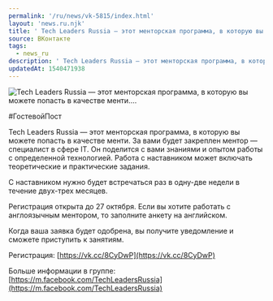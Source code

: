 ```yaml
---
permalink: '/ru/news/vk-5815/index.html'
layout: 'news.ru.njk'
title: ' Tech Leaders Russia — этот менторская программа, в которую вы можете попасть в качестве менти.…'
source: ВКонтакте
tags:
  - news_ru
description: ' Tech Leaders Russia — этот менторская программа, в которую вы можете попасть в качестве менти.…'
updatedAt: 1540471938
---
```

![ Tech Leaders Russia — этот менторская программа, в которую вы можете попасть в качестве менти.…](https://sun9-66.userapi.com/impf/c851328/v851328415/313eb/nxyxRdDv05Y.jpg?size=960x720&quality=96&proxy=1&sign=f013ae0b144eaf2469dc3f12ad06bab4&c_uniq_tag=lzq7q3woIUCQ1u23ZN65fJkZDnkR5u0yKRaFt1ZD5ek&type=album)

#ГостевойПост

Tech Leaders Russia — этот менторская программа, в которую вы можете попасть в качестве менти. За вами будет закреплен ментор — специалист в сфере IT. Он поделится с вами знаниями и опытом работы с определенной технологией. Работа с наставником может включать теоретические и практические задания.

С наставником нужно будет встречаться раз в одну-две недели в течение двух-трех месяцев.

Регистрация открыта до 27 октября. Если вы хотите работать с англоязычным ментором, то заполните анкету на английском.

Когда ваша заявка будет одобрена, вы получите уведомление и сможете приступить к занятиям.

Регистрация: [https://vk.cc/8CyDwP](https://vk.cc/8CyDwP)

Больше информации в группе: [https://m.facebook.com/TechLeadersRussia](https://m.facebook.com/TechLeadersRussia)
